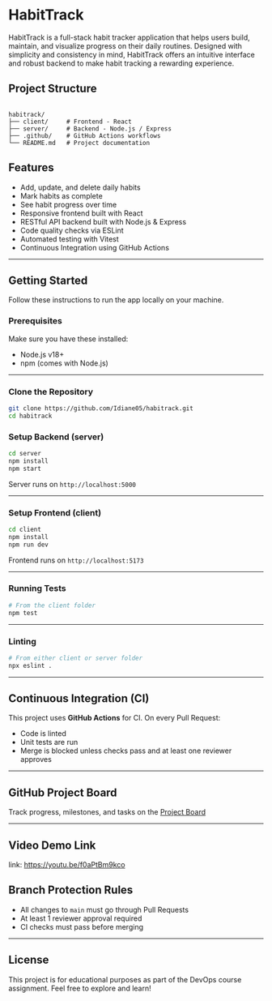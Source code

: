 # HabitTrack 

HabitTrack is a full-stack habit tracker application that helps users build, maintain, and visualize progress on their daily routines. Designed with simplicity and consistency in mind, HabitTrack offers an intuitive interface and robust backend to make habit tracking a rewarding experience.

##  Project Structure

```

habitrack/
├── client/     # Frontend - React
├── server/     # Backend - Node.js / Express
├── .github/    # GitHub Actions workflows
└── README.md   # Project documentation

````

##  Features

- Add, update, and delete daily habits
- Mark habits as complete
- See habit progress over time
- Responsive frontend built with React
- RESTful API backend built with Node.js & Express
- Code quality checks via ESLint
- Automated testing with Vitest
- Continuous Integration using GitHub Actions

---

## Getting Started

Follow these instructions to run the app locally on your machine.

### Prerequisites

Make sure you have these installed:

- Node.js v18+
- npm (comes with Node.js)

---

###  Clone the Repository

```bash
git clone https://github.com/Idiane05/habitrack.git
cd habitrack
````

###  Setup Backend (server)

```bash
cd server
npm install
npm start
```

Server runs on `http://localhost:5000`

---

###  Setup Frontend (client)

```bash
cd client
npm install
npm run dev
```

Frontend runs on `http://localhost:5173`

---

###  Running Tests

```bash
# From the client folder
npm test
```

---

###  Linting

```bash
# From either client or server folder
npx eslint .
```

---

##  Continuous Integration (CI)

This project uses **GitHub Actions** for CI. On every Pull Request:

* Code is linted
* Unit tests are run
* Merge is blocked unless checks pass and at least one reviewer approves

---

##  GitHub Project Board

Track progress, milestones, and tasks on the [Project Board](https://github.com/Idiane05/habitrack/projects/YOUR-PROJECT-ID)

---

## Video Demo Link
link: https://youtu.be/f0aPtBm9kco

##  Branch Protection Rules

* All changes to `main` must go through Pull Requests
* At least 1 reviewer approval required
* CI checks must pass before merging

---

##  License

This project is for educational purposes as part of the DevOps course assignment. Feel free to explore and learn!




